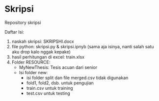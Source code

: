 # Skripsi
Repository skripsi


Daftar Isi:
1. naskah skripsi: SKRIPSHI.docx
2. file python: skripsi.py & skripsi.ipnyb (sama aja isinya, nanti salah satu aku drop kalo nggak kepake)
3. hasil perhitungan di excel: train.xlsx
4. Folder RESOURCE:
    - MyNewThesis: Tesis acuan dari senior
    - Isi folder new:
      - isi folder split dan file merged.csv tidak digunakan
      - fold1, fold2, dsb. untuk pengujian
      - train.csv untuk training
      - test.csv untuk testing
